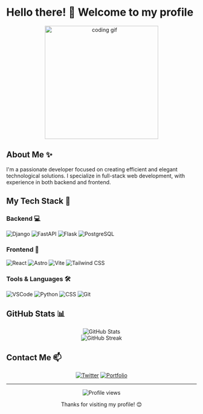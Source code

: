 # Hello there! 👋 Welcome to my profile

<div align="center">
  <img src="https://media.giphy.com/media/qgQUggAC3Pfv687qPC/giphy.gif" width="300" alt="coding gif">
</div>

## About Me ✨

I'm a passionate developer focused on creating efficient and elegant technological solutions. I specialize in full-stack web development, with experience in both backend and frontend.

## My Tech Stack 🚀

### Backend 💻
![Django](https://img.shields.io/badge/-Django-092E20?style=flat-square&logo=django&logoColor=white)
![FastAPI](https://img.shields.io/badge/-FastAPI-009688?style=flat-square&logo=fastapi&logoColor=white)
![Flask](https://img.shields.io/badge/-Flask-000000?style=flat-square&logo=flask&logoColor=white)
![PostgreSQL](https://img.shields.io/badge/-PostgreSQL-336791?style=flat-square&logo=postgresql&logoColor=white)

### Frontend 🎨
![React](https://img.shields.io/badge/-React-61DAFB?style=flat-square&logo=react&logoColor=black)
![Astro](https://img.shields.io/badge/-Astro-FF5D01?style=flat-square&logo=astro&logoColor=white)
![Vite](https://img.shields.io/badge/-Vite-646CFF?style=flat-square&logo=vite&logoColor=white)
![Tailwind CSS](https://img.shields.io/badge/-Tailwind_CSS-38B2AC?style=flat-square&logo=tailwind-css&logoColor=white)

### Tools & Languages 🛠️
![VSCode](https://img.shields.io/badge/-VSCode-007ACC?style=flat-square&logo=visual-studio-code&logoColor=white)
![Python](https://img.shields.io/badge/-Python-3776AB?style=flat-square&logo=python&logoColor=white)
![CSS](https://img.shields.io/badge/-CSS-1572B6?style=flat-square&logo=css3&logoColor=white)
![Git](https://img.shields.io/badge/-Git-F05032?style=flat-square&logo=git&logoColor=white)

## GitHub Stats 📊

<div align="center">
  <img src="https://github-readme-stats.vercel.app/api?username=Manuel-Mendoza&show_icons=true&theme=dracula" alt="GitHub Stats" />
</div>

<div align="center">
  <img src="https://github-readme-streak-stats.herokuapp.com/?user=Manuel-Mendoza&theme=dracula" alt="GitHub Streak" />
</div>

## Contact Me 📫

<div align="center">
  
<!-- [![LinkedIn](https://img.shields.io/badge/-LinkedIn-0077B5?style=for-the-badge&logo=linkedin&logoColor=white)](https://linkedin.com/in/YOUR_LINKEDIN_PROFILE) -->
[![Twitter](https://img.shields.io/badge/-Twitter-1DA1F2?style=for-the-badge&logo=twitter&logoColor=white)](https://twitter.com/itjosemendoza)
[![Portfolio](https://img.shields.io/badge/-Portfolio-000000?style=for-the-badge&logo=react&logoColor=white)](https://YOUR_WEBSITE)

</div>

---

<div align="center">
  <img src="https://komarev.com/ghpvc/?username=Manuel-Mendoza&color=blueviolet" alt="Profile views" />
  <p>Thanks for visiting my profile! 😊</p>
</div>